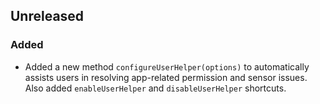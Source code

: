## Unreleased

### Added

- Added a new method `configureUserHelper(options)` to automatically assists users in resolving app-related
  permission and sensor issues. Also added `enableUserHelper` and `disableUserHelper` shortcuts.